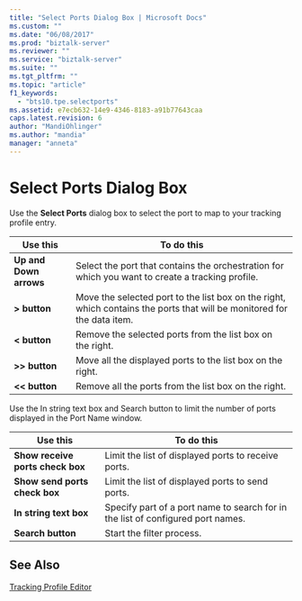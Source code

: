 ```yaml
---
title: "Select Ports Dialog Box | Microsoft Docs"
ms.custom: ""
ms.date: "06/08/2017"
ms.prod: "biztalk-server"
ms.reviewer: ""
ms.service: "biztalk-server"
ms.suite: ""
ms.tgt_pltfrm: ""
ms.topic: "article"
f1_keywords: 
  - "bts10.tpe.selectports"
ms.assetid: e7ecb632-14e9-4346-8183-a91b77643caa
caps.latest.revision: 6
author: "MandiOhlinger"
ms.author: "mandia"
manager: "anneta"
---
```

# Select Ports Dialog Box
Use the **Select Ports** dialog box to select the port to map to your tracking profile entry.  
  
|Use this|To do this|  
|--------------|----------------|  
|**Up and Down arrows**|Select the port that contains the orchestration for which you want to create a tracking profile.|  
|**> button**|Move the selected port to the list box on the right, which contains the ports that will be monitored for the data item.|  
|**\< button**|Remove the selected ports from the list box on the right.|  
|**>> button**|Move all the displayed ports to the list box on the right.|  
|**<< button**|Remove all the ports from the list box on the right.|  
  
 Use the In string text box and Search button to limit the number of ports displayed in the Port Name window.  
  
|Use this|To do this|  
|--------------|----------------|  
|**Show receive ports check box**|Limit the list of displayed ports to receive ports.|  
|**Show send ports check box**|Limit the list of displayed ports to send ports.|  
|**In string text box**|Specify part of a port name to search for in the list of configured port names.|  
|**Search button**|Start the filter process.|  
  
## See Also  
 [Tracking Profile Editor](../core/tracking-profile-editor.md)